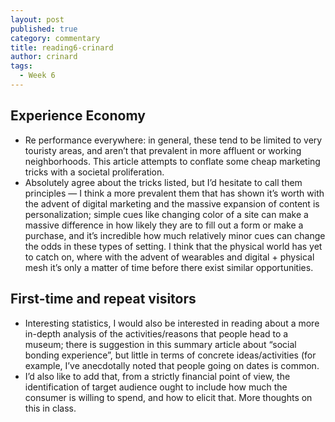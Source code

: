 ```yaml
---
layout: post
published: true
category: commentary
title: reading6-crinard
author: crinard
tags:
  - Week 6
---
```

## Experience Economy
- Re performance everywhere: in general, these tend to be limited to very touristy areas, and aren’t that prevalent in more affluent or working neighborhoods. This article attempts to conflate some cheap marketing tricks with a societal proliferation.
- Absolutely agree about the tricks listed, but I’d hesitate to call them principles — I think a more prevalent them that has shown it’s worth with the advent of digital marketing and the massive expansion of content is personalization; simple cues like changing color of a site can make a massive difference in how likely they are to fill out a form or make a purchase, and it’s incredible how much relatively minor cues can change the odds in these types of setting. I think that the physical world has yet to catch on, where with the advent of wearables and digital + physical mesh it’s only a matter of time before there exist similar opportunities.
## First-time and repeat visitors
- Interesting statistics, I would also be interested in reading about a more in-depth analysis of the activities/reasons that people head to a museum; there is suggestion in this summary article about “social bonding experience”, but little in terms of concrete ideas/activities (for example, I’ve anecdotally noted that people going on dates is common.
- I’d also like to add that, from a strictly financial point of view, the identification of target audience ought to include how much the consumer is willing to spend, and how to elicit that. More thoughts on this in class.
